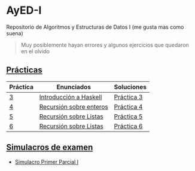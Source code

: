 # AyED-I
Repositorio de Algoritmos y Estructuras de Datos I (me gusta mas como suena)
> Muy posiblemente hayan errores y algunos ejercicios que quedaron en el olvido

## [Prácticas](https://github.com/SashaBerkowsky/AyED-I/tree/main/Pr%C3%A1cticas)
|Práctica | Enunciados | Soluciones |
| -- | -- | -- |
|[3](Prácticas/Práctica%203) | [Introducción a Haskell](Prácticas/Práctica%203/enunciado.pdf) | [Práctica 3](Prácticas/Práctica%203/practica3.hs) |
|[4](Prácticas/Práctica%4) | [Recursión sobre enteros](Prácticas/Práctica%204/enunciado.pdf) | [Práctica 4](Prácticas/Práctica%204/practica4.hs) |
|[5](Prácticas/Práctica%205) | [Recursión sobre Listas](Prácticas/Práctica%205/enunciado.pdf) | [Práctica 5](Prácticas/Práctica%205/practica5.hs) |
|[6](Prácticas/Práctica%206) | [Recursión sobre Listas](Prácticas/Práctica%206/enunciado.pdf) | [Práctica 6](Prácticas/Práctica%206/practica6.py) |

## [Simulacros de examen](https://github.com/SashaBerkowsky/AyED-I/tree/main/Simulacros%20de%20examen/Simulacro%20primer%20parcial)
- [Simulacro Primer Parcial I](https://github.com/SashaBerkowsky/AyED-I/tree/main/Simulacros%20de%20examen/Simulacro%20primer%20parcial)
